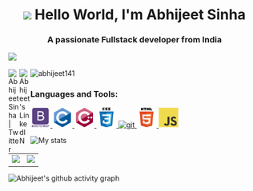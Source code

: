 <h1 align="center"><img src="https://emojis.slackmojis.com/emojis/images/1531849430/4246/blob-sunglasses.gif?1531849430" width="30"/> Hello World, I'm Abhijeet Sinha</h1>
<h3 align="center">A passionate Fullstack developer from India</h3>

![](https://github.com/halfrost/halfrost/blob/master/icons/header_.png)

<a href="https://twitter.com/Abhijee64915105">
  <img align="left" alt="Abhijeet Sinha | Twitter" width="22px" src="https://raw.githubusercontent.com/peterthehan/peterthehan/master/assets/twitter.svg" />
</a>
<a href="https://www.linkedin.com/in/abhijeet-sinha-17438b1b1/">
  <img align="left" alt="Abhijeet's LinkedIN" width="22px" src="https://raw.githubusercontent.com/peterthehan/peterthehan/master/assets/linkedin.svg" />
</a>

<p align="left"> <img src="https://komarev.com/ghpvc/?username=abhijeet141&label=Profile%20views&color=0e75b6&style=flat" alt="abhijeet141" /> </p>

<h3 align="left">Languages and Tools:</h3>
<p align="left"></a> <a href="https://getbootstrap.com" target="_blank"> <img src="https://raw.githubusercontent.com/devicons/devicon/master/icons/bootstrap/bootstrap-plain-wordmark.svg" alt="bootstrap" width="40" height="40"/> </a> <a href="https://www.cprogramming.com/" target="_blank"> <img src="https://raw.githubusercontent.com/devicons/devicon/master/icons/c/c-original.svg" alt="c" width="40" height="40"/> </a> <a href="https://www.w3schools.com/cpp/" target="_blank"> <img src="https://raw.githubusercontent.com/devicons/devicon/master/icons/cplusplus/cplusplus-original.svg" alt="cplusplus" width="40" height="40"/> </a> <a href="https://www.w3schools.com/css/" target="_blank"> <img src="https://raw.githubusercontent.com/devicons/devicon/master/icons/css3/css3-original-wordmark.svg" alt="css3" width="40" height="40"/> </a> <a href="https://git-scm.com/" target="_blank"> <img src="https://www.vectorlogo.zone/logos/git-scm/git-scm-icon.svg" alt="git" width="40" height="40"/> </a> <a href="https://www.w3.org/html/" target="_blank"> <img src="https://raw.githubusercontent.com/devicons/devicon/master/icons/html5/html5-original-wordmark.svg" alt="html5" width="40" height="40"/> </a> <a href="https://developer.mozilla.org/en-US/docs/Web/JavaScript" target="_blank"> <img src="https://raw.githubusercontent.com/devicons/devicon/master/icons/javascript/javascript-original.svg" alt="javascript" width="40" height="40"/> </a> </p>


![My stats](https://github-readme-stats.vercel.app/api?username=abhijeet141&show_icons=true&include_all_commits=true&theme=dark)

<table><tr><td><img src="https://github-readme-stats.vercel.app/api/top-langs/?username=abhijeet141&layout=compact&theme=radical"/></td><td><img src="https://github-readme-streak-stats.herokuapp.com/?user=abhijeet141&theme=radical"/></td></tr></table>

![Abhijeet's github activity graph](https://activity-graph.herokuapp.com/graph?username=abhijeet141&bg_color=000000&color=4cd8f0&line=2fc8ee&point=ffffff&area=true&hide_border=true)





